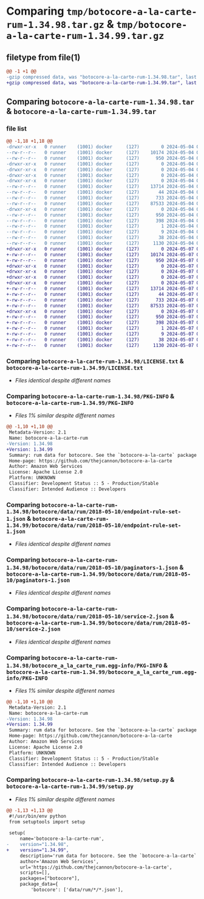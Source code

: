 # Comparing `tmp/botocore-a-la-carte-rum-1.34.98.tar.gz` & `tmp/botocore-a-la-carte-rum-1.34.99.tar.gz`

## filetype from file(1)

```diff
@@ -1 +1 @@
-gzip compressed data, was "botocore-a-la-carte-rum-1.34.98.tar", last modified: Sat May  4 01:01:46 2024, max compression
+gzip compressed data, was "botocore-a-la-carte-rum-1.34.99.tar", last modified: Tue May  7 01:02:48 2024, max compression
```

## Comparing `botocore-a-la-carte-rum-1.34.98.tar` & `botocore-a-la-carte-rum-1.34.99.tar`

### file list

```diff
@@ -1,18 +1,18 @@
-drwxr-xr-x   0 runner    (1001) docker     (127)        0 2024-05-04 01:01:46.486313 botocore-a-la-carte-rum-1.34.98/
--rw-r--r--   0 runner    (1001) docker     (127)    10174 2024-05-04 01:01:46.000000 botocore-a-la-carte-rum-1.34.98/LICENSE.txt
--rw-r--r--   0 runner    (1001) docker     (127)      950 2024-05-04 01:01:46.486313 botocore-a-la-carte-rum-1.34.98/PKG-INFO
-drwxr-xr-x   0 runner    (1001) docker     (127)        0 2024-05-04 01:01:46.486313 botocore-a-la-carte-rum-1.34.98/botocore/
-drwxr-xr-x   0 runner    (1001) docker     (127)        0 2024-05-04 01:01:46.486313 botocore-a-la-carte-rum-1.34.98/botocore/data/
-drwxr-xr-x   0 runner    (1001) docker     (127)        0 2024-05-04 01:01:46.486313 botocore-a-la-carte-rum-1.34.98/botocore/data/rum/
-drwxr-xr-x   0 runner    (1001) docker     (127)        0 2024-05-04 01:01:46.486313 botocore-a-la-carte-rum-1.34.98/botocore/data/rum/2018-05-10/
--rw-r--r--   0 runner    (1001) docker     (127)    13714 2024-05-04 01:01:11.000000 botocore-a-la-carte-rum-1.34.98/botocore/data/rum/2018-05-10/endpoint-rule-set-1.json
--rw-r--r--   0 runner    (1001) docker     (127)       44 2024-05-04 01:01:11.000000 botocore-a-la-carte-rum-1.34.98/botocore/data/rum/2018-05-10/examples-1.json
--rw-r--r--   0 runner    (1001) docker     (127)      733 2024-05-04 01:01:11.000000 botocore-a-la-carte-rum-1.34.98/botocore/data/rum/2018-05-10/paginators-1.json
--rw-r--r--   0 runner    (1001) docker     (127)    87533 2024-05-04 01:01:11.000000 botocore-a-la-carte-rum-1.34.98/botocore/data/rum/2018-05-10/service-2.json
-drwxr-xr-x   0 runner    (1001) docker     (127)        0 2024-05-04 01:01:46.486313 botocore-a-la-carte-rum-1.34.98/botocore_a_la_carte_rum.egg-info/
--rw-r--r--   0 runner    (1001) docker     (127)      950 2024-05-04 01:01:46.000000 botocore-a-la-carte-rum-1.34.98/botocore_a_la_carte_rum.egg-info/PKG-INFO
--rw-r--r--   0 runner    (1001) docker     (127)      398 2024-05-04 01:01:46.000000 botocore-a-la-carte-rum-1.34.98/botocore_a_la_carte_rum.egg-info/SOURCES.txt
--rw-r--r--   0 runner    (1001) docker     (127)        1 2024-05-04 01:01:46.000000 botocore-a-la-carte-rum-1.34.98/botocore_a_la_carte_rum.egg-info/dependency_links.txt
--rw-r--r--   0 runner    (1001) docker     (127)        9 2024-05-04 01:01:46.000000 botocore-a-la-carte-rum-1.34.98/botocore_a_la_carte_rum.egg-info/top_level.txt
--rw-r--r--   0 runner    (1001) docker     (127)       38 2024-05-04 01:01:46.486313 botocore-a-la-carte-rum-1.34.98/setup.cfg
--rw-r--r--   0 runner    (1001) docker     (127)     1130 2024-05-04 01:01:46.000000 botocore-a-la-carte-rum-1.34.98/setup.py
+drwxr-xr-x   0 runner    (1001) docker     (127)        0 2024-05-07 01:02:48.864087 botocore-a-la-carte-rum-1.34.99/
+-rw-r--r--   0 runner    (1001) docker     (127)    10174 2024-05-07 01:02:48.000000 botocore-a-la-carte-rum-1.34.99/LICENSE.txt
+-rw-r--r--   0 runner    (1001) docker     (127)      950 2024-05-07 01:02:48.864087 botocore-a-la-carte-rum-1.34.99/PKG-INFO
+drwxr-xr-x   0 runner    (1001) docker     (127)        0 2024-05-07 01:02:48.860087 botocore-a-la-carte-rum-1.34.99/botocore/
+drwxr-xr-x   0 runner    (1001) docker     (127)        0 2024-05-07 01:02:48.860087 botocore-a-la-carte-rum-1.34.99/botocore/data/
+drwxr-xr-x   0 runner    (1001) docker     (127)        0 2024-05-07 01:02:48.860087 botocore-a-la-carte-rum-1.34.99/botocore/data/rum/
+drwxr-xr-x   0 runner    (1001) docker     (127)        0 2024-05-07 01:02:48.860087 botocore-a-la-carte-rum-1.34.99/botocore/data/rum/2018-05-10/
+-rw-r--r--   0 runner    (1001) docker     (127)    13714 2024-05-07 01:02:11.000000 botocore-a-la-carte-rum-1.34.99/botocore/data/rum/2018-05-10/endpoint-rule-set-1.json
+-rw-r--r--   0 runner    (1001) docker     (127)       44 2024-05-07 01:02:11.000000 botocore-a-la-carte-rum-1.34.99/botocore/data/rum/2018-05-10/examples-1.json
+-rw-r--r--   0 runner    (1001) docker     (127)      733 2024-05-07 01:02:11.000000 botocore-a-la-carte-rum-1.34.99/botocore/data/rum/2018-05-10/paginators-1.json
+-rw-r--r--   0 runner    (1001) docker     (127)    87533 2024-05-07 01:02:11.000000 botocore-a-la-carte-rum-1.34.99/botocore/data/rum/2018-05-10/service-2.json
+drwxr-xr-x   0 runner    (1001) docker     (127)        0 2024-05-07 01:02:48.864087 botocore-a-la-carte-rum-1.34.99/botocore_a_la_carte_rum.egg-info/
+-rw-r--r--   0 runner    (1001) docker     (127)      950 2024-05-07 01:02:48.000000 botocore-a-la-carte-rum-1.34.99/botocore_a_la_carte_rum.egg-info/PKG-INFO
+-rw-r--r--   0 runner    (1001) docker     (127)      398 2024-05-07 01:02:48.000000 botocore-a-la-carte-rum-1.34.99/botocore_a_la_carte_rum.egg-info/SOURCES.txt
+-rw-r--r--   0 runner    (1001) docker     (127)        1 2024-05-07 01:02:48.000000 botocore-a-la-carte-rum-1.34.99/botocore_a_la_carte_rum.egg-info/dependency_links.txt
+-rw-r--r--   0 runner    (1001) docker     (127)        9 2024-05-07 01:02:48.000000 botocore-a-la-carte-rum-1.34.99/botocore_a_la_carte_rum.egg-info/top_level.txt
+-rw-r--r--   0 runner    (1001) docker     (127)       38 2024-05-07 01:02:48.864087 botocore-a-la-carte-rum-1.34.99/setup.cfg
+-rw-r--r--   0 runner    (1001) docker     (127)     1130 2024-05-07 01:02:48.000000 botocore-a-la-carte-rum-1.34.99/setup.py
```

### Comparing `botocore-a-la-carte-rum-1.34.98/LICENSE.txt` & `botocore-a-la-carte-rum-1.34.99/LICENSE.txt`

 * *Files identical despite different names*

### Comparing `botocore-a-la-carte-rum-1.34.98/PKG-INFO` & `botocore-a-la-carte-rum-1.34.99/PKG-INFO`

 * *Files 1% similar despite different names*

```diff
@@ -1,10 +1,10 @@
 Metadata-Version: 2.1
 Name: botocore-a-la-carte-rum
-Version: 1.34.98
+Version: 1.34.99
 Summary: rum data for botocore. See the `botocore-a-la-carte` package for more info.
 Home-page: https://github.com/thejcannon/botocore-a-la-carte
 Author: Amazon Web Services
 License: Apache License 2.0
 Platform: UNKNOWN
 Classifier: Development Status :: 5 - Production/Stable
 Classifier: Intended Audience :: Developers
```

### Comparing `botocore-a-la-carte-rum-1.34.98/botocore/data/rum/2018-05-10/endpoint-rule-set-1.json` & `botocore-a-la-carte-rum-1.34.99/botocore/data/rum/2018-05-10/endpoint-rule-set-1.json`

 * *Files identical despite different names*

### Comparing `botocore-a-la-carte-rum-1.34.98/botocore/data/rum/2018-05-10/paginators-1.json` & `botocore-a-la-carte-rum-1.34.99/botocore/data/rum/2018-05-10/paginators-1.json`

 * *Files identical despite different names*

### Comparing `botocore-a-la-carte-rum-1.34.98/botocore/data/rum/2018-05-10/service-2.json` & `botocore-a-la-carte-rum-1.34.99/botocore/data/rum/2018-05-10/service-2.json`

 * *Files identical despite different names*

### Comparing `botocore-a-la-carte-rum-1.34.98/botocore_a_la_carte_rum.egg-info/PKG-INFO` & `botocore-a-la-carte-rum-1.34.99/botocore_a_la_carte_rum.egg-info/PKG-INFO`

 * *Files 1% similar despite different names*

```diff
@@ -1,10 +1,10 @@
 Metadata-Version: 2.1
 Name: botocore-a-la-carte-rum
-Version: 1.34.98
+Version: 1.34.99
 Summary: rum data for botocore. See the `botocore-a-la-carte` package for more info.
 Home-page: https://github.com/thejcannon/botocore-a-la-carte
 Author: Amazon Web Services
 License: Apache License 2.0
 Platform: UNKNOWN
 Classifier: Development Status :: 5 - Production/Stable
 Classifier: Intended Audience :: Developers
```

### Comparing `botocore-a-la-carte-rum-1.34.98/setup.py` & `botocore-a-la-carte-rum-1.34.99/setup.py`

 * *Files 1% similar despite different names*

```diff
@@ -1,13 +1,13 @@
 #!/usr/bin/env python
 from setuptools import setup
 
 setup(
     name='botocore-a-la-carte-rum',
-    version="1.34.98",
+    version="1.34.99",
     description='rum data for botocore. See the `botocore-a-la-carte` package for more info.',
     author='Amazon Web Services',
     url='https://github.com/thejcannon/botocore-a-la-carte',
     scripts=[],
     packages=["botocore"],
     package_data={
         'botocore': ['data/rum/*/*.json'],
```

